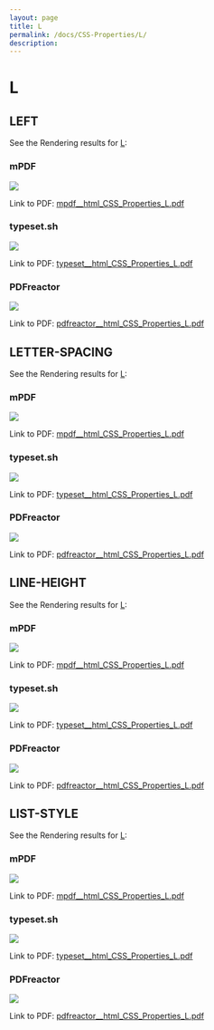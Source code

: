 ```yaml
---
layout: page
title: L
permalink: /docs/CSS-Properties/L/
description: 
---
```


# L



## LEFT

See the Rendering results for [L](/html/CSS%20Properties/L):

### mPDF
![](mpdf__html_CSS_Properties_L.png) 

Link to PDF: [mpdf__html_CSS_Properties_L.pdf](mpdf__html_CSS_Properties_L.pdf)

### typeset.sh
![](typeset__html_CSS_Properties_L.png) 

Link to PDF: [typeset__html_CSS_Properties_L.pdf](typeset__html_CSS_Properties_L.pdf)

### PDFreactor
![](pdfreactor__html_CSS_Properties_L.png) 

Link to PDF: [pdfreactor__html_CSS_Properties_L.pdf](pdfreactor__html_CSS_Properties_L.pdf)

## LETTER-SPACING

See the Rendering results for [L](/html/CSS%20Properties/L):

### mPDF
![](mpdf__html_CSS_Properties_L.png) 

Link to PDF: [mpdf__html_CSS_Properties_L.pdf](mpdf__html_CSS_Properties_L.pdf)

### typeset.sh
![](typeset__html_CSS_Properties_L.png) 

Link to PDF: [typeset__html_CSS_Properties_L.pdf](typeset__html_CSS_Properties_L.pdf)

### PDFreactor
![](pdfreactor__html_CSS_Properties_L.png) 

Link to PDF: [pdfreactor__html_CSS_Properties_L.pdf](pdfreactor__html_CSS_Properties_L.pdf)

## LINE-HEIGHT

See the Rendering results for [L](/html/CSS%20Properties/L):

### mPDF
![](mpdf__html_CSS_Properties_L.png) 

Link to PDF: [mpdf__html_CSS_Properties_L.pdf](mpdf__html_CSS_Properties_L.pdf)

### typeset.sh
![](typeset__html_CSS_Properties_L.png) 

Link to PDF: [typeset__html_CSS_Properties_L.pdf](typeset__html_CSS_Properties_L.pdf)

### PDFreactor
![](pdfreactor__html_CSS_Properties_L.png) 

Link to PDF: [pdfreactor__html_CSS_Properties_L.pdf](pdfreactor__html_CSS_Properties_L.pdf)

## LIST-STYLE

See the Rendering results for [L](/html/CSS%20Properties/L):

### mPDF
![](mpdf__html_CSS_Properties_L.png) 

Link to PDF: [mpdf__html_CSS_Properties_L.pdf](mpdf__html_CSS_Properties_L.pdf)

### typeset.sh
![](typeset__html_CSS_Properties_L.png) 

Link to PDF: [typeset__html_CSS_Properties_L.pdf](typeset__html_CSS_Properties_L.pdf)

### PDFreactor
![](pdfreactor__html_CSS_Properties_L.png) 

Link to PDF: [pdfreactor__html_CSS_Properties_L.pdf](pdfreactor__html_CSS_Properties_L.pdf)


